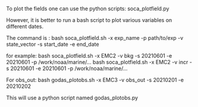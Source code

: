 To plot the fields one can use the python scripts: soca_plotfield.py

However, it is better to run a bash script to plot various variables on different dates.

The command is :
bash soca_plotfield.sh -x exp_name -p path/to/exp -v state_vector -s start_date -e end_date

for example:
bash soca_plotfield.sh -x EMC2 -v bkg -s 20210601 -e 20210601 -p /work/noaa/marine/...
bash soca_plotfield.sh -x EMC2 -v incr -s 20210601 -e 20210601 -p /work/noaa/marine/...

For obs_out:
bash godas_plotobs.sh -x EMC3 -v obs_out -s 20210201 -e 20210202

This will use a python script named godas_plotobs.py

